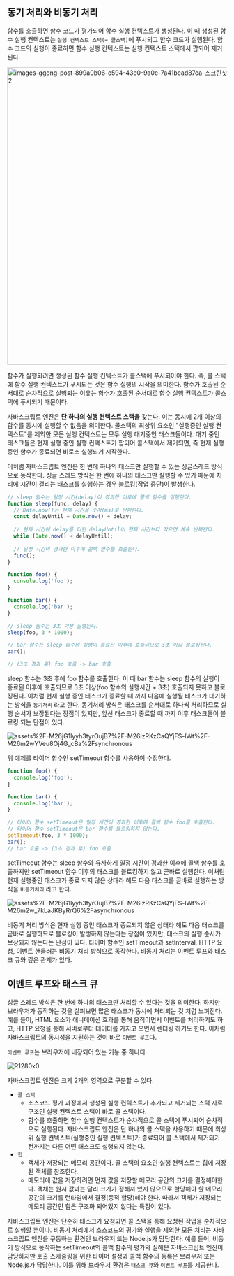 ## 동기 처리와 비동기 처리
함수를 호출하면 함수 코드가 평가되어 함수 실행 컨텍스트가 생성된다. 이 때 생성된 함수 실행 컨텍스트는 ```실행 컨텍스트 스택(= 콜스택)```에 푸시되고 함수 코드가 실행된다. 함수 코드의 실행이 종료하면 함수 실행 컨텍스트는 실행 컨텍스트 스택에서 팝되어 제거된다.

<img width="681" alt="images-ggong-post-899a0b06-c594-43e0-9a0e-7a41bead87ca-스크린샷 2021-06-01 오후 9 48 10-2" src="https://user-images.githubusercontent.com/73820746/220886068-3fbabdf4-0f2e-4087-a095-2c551fd9f91e.png">

함수가 실행되려면 생성된 함수 실행 컨텍스트가 콜스택에 푸시되어야 한다. 즉, 콜 스택에 함수 실행 컨텍스트가 푸시되는 것은 함수 실행의 시작을 의미한다. 함수가 호출된 순서대로 순차적으로 실행되는 이유는 함수가 호출된 순서대로 함수 실행 컨텍스트가 콜스택에 푸시되기 때문이다.

자바스크립트 엔진은 <strong>단 하나의 실행 컨텍스트 스택을</strong> 갖는다. 이는 동시에 2개 이상의 함수를 동시에 실행할 수 없음을 의미한다. 콜스택의 최상위 요소인 "실행중인 실행 컨텍스트"를 제외한 모든 실행 컨텍스트는 모두 실행 대기중인 태스크들이다. 대기 중인 태스크들은 현재 실행 중인 실행 컨택스트가 팝되어 콜스택에서 제거되면, 즉 현재 실행중인 함수가 종료되면 비로소 실행되기 시작한다.

이처럼 자바스크립트 엔진은 한 번에 하나의 태스크만 실행할 수 있는 싱글스레드 방식으로 동작한다. 싱글 스레드 방식은 한 번에 하나의 태스크만 실행할 수 있기 때문에 처리에 시간이 걸리는 태스크를 실행하는 경우 블로킹(작업 중단)이 발생한다. 

```javascript
// sleep 함수는 일정 시간(delay)이 경과한 이후에 콜백 함수를 실행한다.
function sleep(func, delay) {
  // Date.now()는 현재 시간을 숫자(ms)로 반환한다.
  const delayUntil = Date.now() + delay;
  
  // 현재 시간에 delay를 더한 delayUntil이 현재 시간보다 작으면 계속 반복한다.
  while (Date.now() < delayUntil);
  
  // 일정 시간이 경과한 이후에 콜백 함수를 호출한다.
  func();
}

function foo() {
  console.log('foo');
}

function bar() {
  console.log('bar');
}

// sleep 함수는 3초 이상 실행된다.
sleep(foo, 3 * 1000);

// bar 함수는 sleep 함수의 실행이 종료된 이후에 호출되므로 3초 이상 블로킹된다.
bar();

// (3초 경과 후) foo 호출 -> bar 호출
```
sleep 함수는 3초 후에 foo 함수를 호출한다. 이 때 bar 함수는 sleep 함수의 실행이 종료된 이후에 호출되므로 3초 이상(foo 함수의 실행시간 + 3초) 호출되지 못하고 블로킹된다. 이처럼 현재 실행 중인 태스크가 종료할 때 까지 다음에 실행될 태스크가 대기하는 방식을 ```동기처리``` 라고 한다. 동기처리 방식은 태스크를 순서대로 하나씩 처리하므로 실행 순서가 보장된다는 장점이 있지만, 앞선 태스크가 종료할 때 까지 이후 태스크들이 블로킹 되는 단점이 있다.

![assets%2F-M26jG1lyyh3tyrOujB7%2F-M26lzRKzCaQYjFS-lWt%2F-M26m2wYVeu8Oj4G_cBa%2Fsynchronous](https://user-images.githubusercontent.com/73820746/221149950-841c9eb4-7371-447e-b0ac-e0f4c8584714.jpg)

위 예제를 타이머 함수인 setTimeout 함수를 사용하여 수정한다.
```javascript
function foo() {
  console.log('foo');
}

function bar() {
  console.log('bar');
}

// 타이머 함수 setTimeout은 일정 시간이 경과한 이후에 콜백 함수 foo를 호출한다.
// 타이머 함수 setTimeout은 bar 함수를 블로킹하지 않는다.
setTimeout(foo, 3 * 1000);
bar();
// bar 호출 -> (3초 경과 후) foo 호출
```
setTimeout 함수는 sleep 함수와 유사하게 일정 시간이 경과한 이후에 콜백 함수를 호출하지만 setTimeout 함수 이후의 태스크를 블로킹하지 않고 곧바로 실행한다. 이처럼 현재 실행중인 태스크가 종료 되지 않은 상태라 해도 다음 태스크를 곧바로 실행하는 방식을 ```비동기처리``` 라고 한다.

![assets%2F-M26jG1lyyh3tyrOujB7%2F-M26lzRKzCaQYjFS-lWt%2F-M26m2w_7kLaJKByRrQ6%2Fasynchronous](https://user-images.githubusercontent.com/73820746/221150840-c7662de3-f624-4f4b-810c-81157fe791b3.jpg)

비동기 처리 방식은 현재 실행 중인 태스크가 종료되지 않은 상태라 해도 다음 태스크를 곧바로 실행하므로 블로킹이 발생하지 않는다는 장점이 있지만, 태스크의 실행 순서가 보장되지 않는다는 단점이 있다. 타이머 함수인 setTimeout과 setInterval, HTTP 요청, 이벤트 핸들러는 비동기 처리 방식으로 동작한다. 비동기 처리는 이벤트 루프와 태스크 큐와 깊은 관계가 있다.

## 이벤트 루프와 태스크 큐
싱글 스레드 방식은 한 번에 하나의 태스크만 처리할 수 있다는 것을 의미한다. 하지만 브라우저가 동작하는 것을 살펴보면 많은 태스크가 동시에 처리되는 것 처럼 느껴진다. 예를 들어, HTML 요소가 애니메이션 효과를 통해 움직이면서 이벤트를 처리하기도 하고, HTTP 요청을 통해 서버로부터 데이터를 가지고 오면서 렌더링 하기도 한다. 이처럼 자바스크립트의 동시성을 지원하는 것이 바로 ```이벤트 루프```다.

```이벤트 루프```는 브라우저에 내장되어 있는 기능 중 하나다. 

![R1280x0](https://user-images.githubusercontent.com/73820746/221151599-682e3133-f899-4022-9be7-25ca4b1b9392.png)

자바스크립트 엔진은 크게 2개의 영역으로 구분할 수 있다.
- ```콜 스택```
  - 소스코드 평가 과정에서 생성된 실행 컨텍스트가 추가되고 제거되는 스택 자료구조인 실행 컨텍스트 스택이 바로 콜 스택이다.
  - 함수를 호출하면 함수 실행 컨텍스트가 순차적으로 콜 스택에 푸시되어 순차적으로 실행된다. 자바스크립트 엔진은 단 하나의 콜 스택을 사용하기 때문에 최상위 실행 컨텍스트(실행중인 실행 컨텍스트)가 종료되어 콜 스택에서 제거되기 전까지는 다른 어떤 태스크도 실행되지 않는다.
- ```힙```
  - 객체가 저장되는 메모리 공간이다. 콜 스택의 요소인 실행 컨텍스트는 힙에 저장된 객체를 참조한다.
  - 메모리에 값을 저장하려면 먼저 값을 저장할 메모리 공간의 크기를 결정해야한다. 객체는 원시 값과는 달리 크기가 정해져 있지 않으므로 할당해야 할 메모리 공간의 크기를 런타임에서 결정(동적 할당)해야 한다. 따라서 객체가 저장되는 메모리 공간인 힙은 구조화 되어있지 않다는 특징이 있다.

자바스크립트 엔진은 단순히 태스크가 요청되면 콜 스택을 통해 요청된 작업을 순차적으로 실행할 뿐이다. 비동기 처리에서 소스코드의 평가와 실행을 제외한 모든 처리는 자바스크립트 엔진을 구동하는 환경인 브라우저 또는 Node.js가 담당한다. 예를 들어, 비동기 방식으로 동작하는 setTimeout의 콜백 함수의 평가와 실해은 자바스크립트 엔진이 담당하지만 호출 스케줄링을 위한 타이머 설정과 콜백 함수의 등록은 브라우저 또는 Node.js가 담당한다. 이를 위해 브라우저 환경은 ```태스크 큐```와 ```이벤트 루프```를 제공한다.